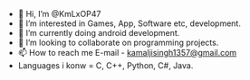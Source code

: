 - 👋 Hi, I’m @KmLxOP47
- 👀 I’m interested in Games, App, Software etc, development.
- 🌱 I’m currently doing android development.
- 💞️ I’m looking to collaborate on programming projects.
- 📫 How to reach me E-mail - kamaljisingh1357@gmail.com
- Languages i konw = C, C++, Python, C#, Java.
<!---
KmLxOP47/KmLxOP47 is a ✨ special ✨ repository because its `README.md` (this file) appears on your GitHub profile.
You can click the Preview link to take a look at your changes.
--->
